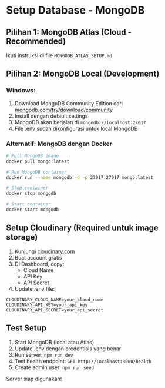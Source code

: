 # Setup Database - MongoDB

## Pilihan 1: MongoDB Atlas (Cloud - Recommended)
Ikuti instruksi di file `MONGODB_ATLAS_SETUP.md`

## Pilihan 2: MongoDB Local (Development)

### Windows:
1. Download MongoDB Community Edition dari [mongodb.com/try/download/community](https://www.mongodb.com/try/download/community)
2. Install dengan default settings
3. MongoDB akan berjalan di `mongodb://localhost:27017`
4. File .env sudah dikonfigurasi untuk local MongoDB

### Alternatif: MongoDB dengan Docker
```bash
# Pull MongoDB image
docker pull mongo:latest

# Run MongoDB container
docker run --name mongodb -d -p 27017:27017 mongo:latest

# Stop container
docker stop mongodb

# Start container
docker start mongodb
```

## Setup Cloudinary (Required untuk image storage)

1. Kunjungi [cloudinary.com](https://cloudinary.com)
2. Buat account gratis
3. Di Dashboard, copy:
   - Cloud Name
   - API Key
   - API Secret
4. Update .env file:
```
CLOUDINARY_CLOUD_NAME=your_cloud_name
CLOUDINARY_API_KEY=your_api_key
CLOUDINARY_API_SECRET=your_api_secret
```

## Test Setup

1. Start MongoDB (local atau Atlas)
2. Update .env dengan credentials yang benar
3. Run server: `npm run dev`
4. Test health endpoint: `GET http://localhost:3000/health`
5. Create admin user: `npm run seed`

Server siap digunakan!
